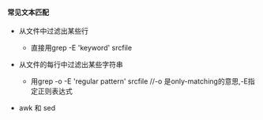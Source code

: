#### 常见文本匹配

+ 从文件中过滤出某些行
	- 直接用grep -E 'keyword' srcfile

+ 从文件的每行中过滤出某些字符串

	- 用grep -o -E 'regular pattern' srcfile  //-o 是only-matching的意思,-E指定正则表达式
	
+ awk 和 sed

